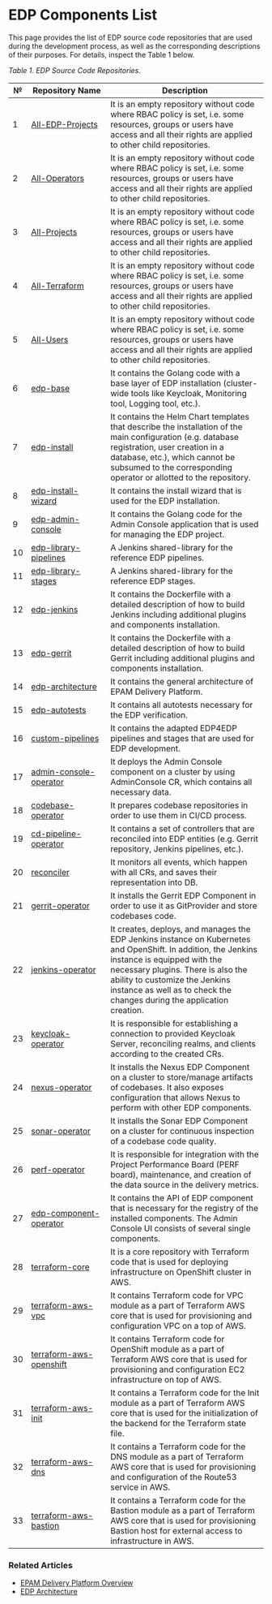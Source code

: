 # EDP Components List

This page provides the list of EDP source code repositories that are used during the development process, as well as the corresponding descriptions of their purposes. 
For details, inspect the Table 1 below.

_Table 1. EDP Source Code Repositories._

|№| <nobr>Repository Name</nobr>  | Description  | 
|---|---|---|
|1| [All-EDP-Projects](https://gerrit-oc-green-edp-cicd.delivery.aws.main.edp.projects.epam.com/admin/repos/All-EDP-Projects) | It is an empty repository without code where RBAC policy is set, i.e. some resources, groups or users have access and all their rights are applied to other child repositories. |
|2| [All-Operators](https://gerrit-oc-green-edp-cicd.delivery.aws.main.edp.projects.epam.com/#/admin/projects/All-Operators) | It is an empty repository without code where RBAC policy is set, i.e. some resources, groups or users have access and all their rights are applied to other child repositories. | 
|3| [All-Projects](https://gerrit-oc-green-edp-cicd.delivery.aws.main.edp.projects.epam.com/#/admin/projects/All-Projects) | It is an empty repository without code where RBAC policy is set, i.e. some resources, groups or users have access and all their rights are applied to other child repositories. | 
|4| [All-Terraform](https://gerrit-oc-green-edp-cicd.delivery.aws.main.edp.projects.epam.com/#/admin/projects/All-Terraform) | It is an empty repository without code where RBAC policy is set, i.e. some resources, groups or users have access and all their rights are applied to other child repositories. |
|5| [All-Users](https://gerrit-oc-green-edp-cicd.delivery.aws.main.edp.projects.epam.com/#/admin/projects/All-Users)| It is an empty repository without code where RBAC policy is set, i.e. some resources, groups or users have access and all their rights are applied to other child repositories. |
|6| [edp-base](https://gerrit-oc-green-edp-cicd.delivery.aws.main.edp.projects.epam.com/admin/repos/edp-base) | It contains the Golang code with a base layer of EDP installation (cluster-wide tools like Keycloak, Monitoring tool, Logging tool, etc.). |
|7| [edp-install](https://gerrit-oc-green-edp-cicd.delivery.aws.main.edp.projects.epam.com/#/admin/projects/edp-install) | It contains the Helm Chart templates that describe the installation of the main configuration (e.g. database registration, user creation in a database, etc.), which cannot be subsumed to the corresponding operator or allotted to the repository.|
|8| [edp-install-wizard](https://gerrit-oc-green-edp-cicd.delivery.aws.main.edp.projects.epam.com/admin/repos/edp-install-wizard) | It contains the install wizard that is used for the EDP installation. | 
|9| [edp-admin-console](https://gerrit-oc-green-edp-cicd.delivery.aws.main.edp.projects.epam.com/admin/repos/edp-admin-console) | It contains the Golang code for the Admin Console application that is used for managing the EDP project. |
|10| [edp-library-pipelines](https://gerrit-oc-green-edp-cicd.delivery.aws.main.edp.projects.epam.com/#/admin/projects/edp-library-pipelines) | A Jenkins shared-library for the reference EDP pipelines. |
|11| [edp-library-stages](https://gerrit-oc-green-edp-cicd.delivery.aws.main.edp.projects.epam.com/#/admin/projects/edp-library-stages) | A Jenkins shared-library for the reference EDP stages. |
|12| [edp-jenkins](https://gerrit-oc-green-edp-cicd.delivery.aws.main.edp.projects.epam.com/#/admin/projects/edp-jenkins) | It contains the Dockerfile with a detailed description of how to build Jenkins including additional plugins and components installation. |
|13| [edp-gerrit](https://gerrit-oc-green-edp-cicd.delivery.aws.main.edp.projects.epam.com/admin/repos/edp-gerrit) | It contains the Dockerfile with a detailed description of how to build Gerrit including additional plugins and components installation. | 
|14| [edp-architecture](https://gerrit-oc-green-edp-cicd.delivery.aws.main.edp.projects.epam.com/admin/repos/edp-architecture) | It contains the general architecture of EPAM Delivery Platform. |
|15| [edp-autotests](https://gerrit-oc-green-edp-cicd.delivery.aws.main.edp.projects.epam.com/#/admin/projects/edp-autotests) | It contains all autotests necessary for the EDP verification. |
|16| [custom-pipelines](https://gerrit-oc-green-edp-cicd.delivery.aws.main.edp.projects.epam.com/#/admin/projects/custom-pipelines)| It contains the adapted EDP4EDP pipelines and stages that are used for EDP development. |
|17| [admin-console-operator](https://gerrit-oc-green-edp-cicd.delivery.aws.main.edp.projects.epam.com/admin/repos/admin-console-operator) | It deploys the Admin Console component on a cluster by using AdminConsole CR, which contains all necessary data. |
|18| [codebase-operator](https://gerrit-oc-green-edp-cicd.delivery.aws.main.edp.projects.epam.com/admin/repos/codebase-operator) | It prepares codebase repositories in order to use them in CI/CD process. |
|19| [cd-pipeline-operator](https://gerrit-oc-green-edp-cicd.delivery.aws.main.edp.projects.epam.com/admin/repos/cd-pipeline-operator) | It contains a set of controllers that are reconciled into EDP entities (e.g. Gerrit repository, Jenkins pipelines, etc.). |
|20| [reconciler](https://gerrit-oc-green-edp-cicd.delivery.aws.main.edp.projects.epam.com/admin/repos/reconciler) | It monitors all events, which happen with all CRs, and saves their representation into DB. |
|21| [gerrit-operator](https://gerrit-oc-green-edp-cicd.delivery.aws.main.edp.projects.epam.com/admin/repos/gerrit-operator) | It installs the Gerrit EDP Component in order to use it as GitProvider and store codebases code.|
|22| [jenkins-operator](https://gerrit-oc-green-edp-cicd.delivery.aws.main.edp.projects.epam.com/admin/repos/jenkins-operator) |It creates, deploys, and manages the EDP Jenkins instance on Kubernetes and OpenShift. In addition, the Jenkins instance is equipped with the necessary plugins. There is also the ability to customize the Jenkins instance as well as to check the changes during the application creation.|
|23| [keycloak-operator](https://gerrit-oc-green-edp-cicd.delivery.aws.main.edp.projects.epam.com/admin/repos/keycloak-operator) | It is responsible for establishing a connection to provided Keycloak Server, reconciling realms, and clients according to the created CRs. |
|24| [nexus-operator](https://gerrit-oc-green-edp-cicd.delivery.aws.main.edp.projects.epam.com/admin/repos/nexus-operator) | It installs the Nexus EDP Component on a cluster to store/manage artifacts of codebases. It also exposes configuration that allows Nexus to perform with other EDP components.  |
|25| [sonar-operator](https://gerrit-oc-green-edp-cicd.delivery.aws.main.edp.projects.epam.com/admin/repos/sonar-operator) | It installs the Sonar EDP Component on a cluster for continuous inspection of a codebase code quality. |
|26| [perf-operator](https://gerrit-oc-green-edp-cicd.delivery.aws.main.edp.projects.epam.com/admin/repos/perf-operator) | It is responsible for integration with the Project Performance Board (PERF board), maintenance, and creation of the data source in the delivery metrics. | 
|27| [edp-component-operator](https://gerrit-oc-green-edp-cicd.delivery.aws.main.edp.projects.epam.com/#/admin/projects/edp-component-operator) | It contains the API of EDP component that is necessary for the registry of the installed components. The Admin Console UI consists of several single components. | 
|28| [terraform-core](https://gerrit-oc-green-edp-cicd.delivery.aws.main.edp.projects.epam.com/admin/repos/terraform-core) | It is a core repository with Terraform code that is used for deploying infrastructure on OpenShift cluster in AWS. |
|29| [terraform-aws-vpc](https://gerrit-oc-green-edp-cicd.delivery.aws.main.edp.projects.epam.com/admin/repos/terraform-aws-vpc) | It contains Terraform code for VPC module as a part of Terraform AWS core that is used for provisioning and configuration VPC on a top of AWS. |
|30| [terraform-aws-openshift](https://gerrit-oc-green-edp-cicd.delivery.aws.main.edp.projects.epam.com/admin/repos/terraform-aws-openshift) | It contains Terraform code for OpenShift module as a part of Terraform AWS core that is used for provisioning and configuration EC2 infrastructure on top of AWS. |
|31| [terraform-aws-init](https://gerrit-oc-green-edp-cicd.delivery.aws.main.edp.projects.epam.com/admin/repos/terraform-aws-init) | It contains a Terraform code for the Init module as a part of Terraform AWS core that is used for the initialization of the backend for the Terraform state file. |
|32| [terraform-aws-dns](https://gerrit-oc-green-edp-cicd.delivery.aws.main.edp.projects.epam.com/admin/repos/terraform-azure-dns) | It contains a Terraform code for the DNS module as a part of Terraform AWS core that is used for provisioning and configuration of the Route53 service in AWS. |
|33| [terraform-aws-bastion](https://gerrit-oc-green-edp-cicd.delivery.aws.main.edp.projects.epam.com/admin/repos/terraform-aws-bastion) | It contains a Terraform code for the Bastion module as a part of Terraform AWS core that is used for provisioning Bastion host for external access to infrastructure in AWS. |


### Related Articles

- [EPAM Delivery Platform Overview](https://github.com/epmd-edp/edp-install/tree/master#epam-delivery-platform-rocket)
- [EDP Architecture](https://github.com/epmd-edp/edp-architecture#edp-architecture) 

